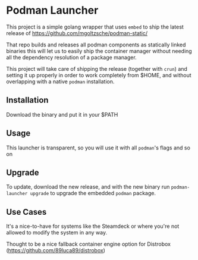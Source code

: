 # Podman Launcher

This project is a simple golang wrapper that uses `embed` to ship the latest release
of https://github.com/mgoltzsche/podman-static/

That repo builds and releases all podman components as statically linked binaries
this will let us to easily ship the container manager without needing all the
dependency resolution of a package manager.

This project will take care of shipping the release (together with `crun`) and
setting it up properly in order to work completely from $HOME, and without overlapping
with a native `podman` installation.

## Installation

Download the binary and put it in your $PATH

## Usage

This launcher is transparent, so you will use it with all `podman`'s flags and so on

## Upgrade

To update, download the new release, and with the new binary run `podman-launcher upgrade`
to upgrade the embedded `podman` package.


## Use Cases

It's a nice-to-have for systems like the Steamdeck or where you're not allowed
to modify the system in any way.

Thought to be a nice fallback container engine option for Distrobox (https://github.com/89luca89/distrobox)
